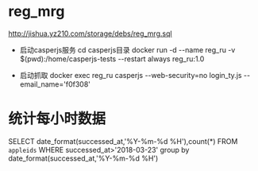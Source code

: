# reg_mrg

http://jishua.yz210.com/storage/debs/reg_mrg.sql


* 启动casperjs服务
cd casperjs目录
docker run -d --name reg_ru -v $(pwd):/home/casperjs-tests --restart always reg_ru:1.0

* 启动抓取
docker exec reg_ru casperjs --web-security=no login_ty.js --email_name='f0f308'

# 统计每小时数据
SELECT date_format(successed_at,'%Y-%m-%d %H'),count(*) FROM `appleids` WHERE successed_at>'2018-03-23' group by date_format(successed_at,'%Y-%m-%d %H')